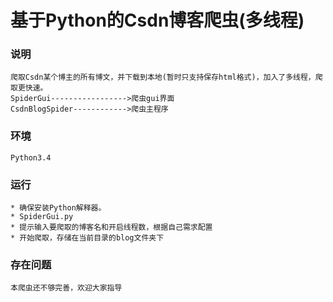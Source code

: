 基于Python的Csdn博客爬虫(多线程)
=====
### 说明
    爬取Csdn某个博主的所有博文，并下载到本地(暂时只支持保存html格式)，加入了多线程，爬取更快速。
    SpiderGui----------------->爬虫gui界面
    CsdnBlogSpider------------>爬虫主程序
### 环境
    Python3.4
### 运行
    * 确保安装Python解释器。
    * SpiderGui.py
    * 提示输入要爬取的博客名和开启线程数，根据自己需求配置
    * 开始爬取，存储在当前目录的blog文件夹下
### 存在问题
    本爬虫还不够完善，欢迎大家指导
